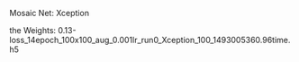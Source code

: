
Mosaic Net: Xception

the Weights: 0.13-loss_14epoch_100x100_aug_0.001lr_run0_Xception_100_1493005360.96time.h5

